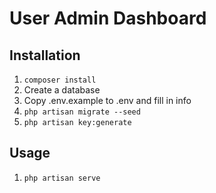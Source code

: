 # User Admin Dashboard

## Installation

1. `composer install`
1. Create a database
1. Copy .env.example to .env and fill in info
1. `php artisan migrate --seed`
1. `php artisan key:generate`

## Usage

1. `php artisan serve`
